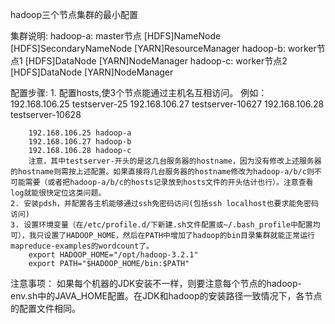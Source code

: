 hadoop三个节点集群的最小配置

集群说明:
hadoop-a: master节点
    [HDFS]NameNode
    [HDFS]SecondaryNameNode
    [YARN]ResourceManager
hadoop-b: worker节点1
    [HDFS]DataNode
    [YARN]NodeManager
hadoop-c: worker节点2
    [HDFS]DataNode
    [YARN]NodeManager

配置步骤: 
    1. 配置hosts,使3个节点能通过主机名互相访问。
        例如：
        192.168.106.25 testserver-25
        192.168.106.27 testserver-10627
        192.168.106.28 testserver-10628

        192.168.106.25 hadoop-a
        192.168.106.27 hadoop-b
        192.168.106.28 hadoop-c
        注意，其中testserver-开头的是这几台服务器的hostname，因为没有修改上述服务器的hostname则需按上述配置。如果直接将几台服务器的hostname修改为hadoop-a/b/c则不可能需要（或者把hadoop-a/b/c的hosts记录放到hosts文件的开头估计也行）。注意查看log就能很快定位这类问题。
    2. 安装pdsh，并配置各主机能够通过ssh免密码访问(包括ssh localhost也要求能免密码访问)
    3. 设置环境变量（在/etc/profile.d/下新建.sh文件配置或~/.bash_profile中配置均可），我只设置了HADOOP_HOME，然后在PATH中增加了hadoop的bin目录集群就能正常运行mapreduce-examples的wordcount了。
        export HADOOP_HOME="/opt/hadoop-3.2.1"
        export PATH="$HADOOP_HOME/bin:$PATH"

注意事项：
    如果每个机器的JDK安装不一样，则要注意每个节点的hadoop-env.sh中的JAVA_HOME配置。在JDK和hadoop的安装路径一致情况下，各节点的配置文件相同。